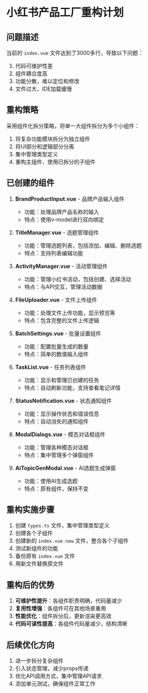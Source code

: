 # 小红书产品工厂重构计划

## 问题描述

当前的 `index.vue` 文件达到了3000多行，导致以下问题：
1. 代码可维护性差
2. 组件耦合度高
3. 功能分散，难以定位和修改
4. 文件过大，IDE加载缓慢

## 重构策略

采用组件化拆分策略，将单一大组件拆分为多个小组件：

1. 将复杂功能模块拆分为独立组件
2. 将UI部分和逻辑部分分离
3. 集中管理类型定义
4. 重构主组件，使用已拆分的子组件

## 已创建的组件

1. **BrandProductInput.vue** - 品牌产品输入组件
   - 功能：处理品牌产品名称的输入
   - 特点：使用v-model进行双向绑定

2. **TitleManager.vue** - 选题管理组件
   - 功能：管理选题列表，包括添加、编辑、删除选题
   - 特点：支持列表编辑功能

3. **ActivityManager.vue** - 活动管理组件
   - 功能：管理小红书活动，包括创建、选择活动
   - 特点：与API交互，管理活动数据

4. **FileUploader.vue** - 文件上传组件
   - 功能：处理文件上传功能，显示预览等
   - 特点：包含完整的文件上传逻辑

5. **BatchSettings.vue** - 批量设置组件
   - 功能：配置批量生成的数量
   - 特点：简单的数值输入组件

6. **TaskList.vue** - 任务列表组件
   - 功能：显示和管理已创建的任务
   - 特点：自动刷新功能，支持查看笔记详情

7. **StatusNotification.vue** - 状态通知组件
   - 功能：显示操作状态和错误信息
   - 特点：自动消失的通知组件

8. **ModalDialogs.vue** - 模态对话框组件
   - 功能：管理各种模态对话框
   - 特点：集中管理多个弹窗组件

9. **AiTopicGenModal.vue** - AI选题生成弹窗
   - 功能：使用AI生成选题
   - 特点：原有组件，保持不变

## 重构实施步骤

1. 创建 `types.ts` 文件，集中管理类型定义
2. 创建各个子组件
3. 创建新的 `index.vue.new` 文件，整合各个子组件
4. 测试新组件的功能
5. 备份原有 `index.vue` 文件
6. 用新文件替换原文件

## 重构后的优势

1. **可维护性提升**：各组件职责明确，代码量减少
2. **复用性增强**：各组件可在其他场景重用
3. **性能优化**：组件拆分后，更新渲染更高效
4. **代码可读性提高**：各组件代码量减少，结构清晰

## 后续优化方向

1. 进一步拆分复杂组件
2. 引入状态管理，减少props传递
3. 优化API调用方式，集中管理API请求
4. 添加单元测试，确保组件正常工作 